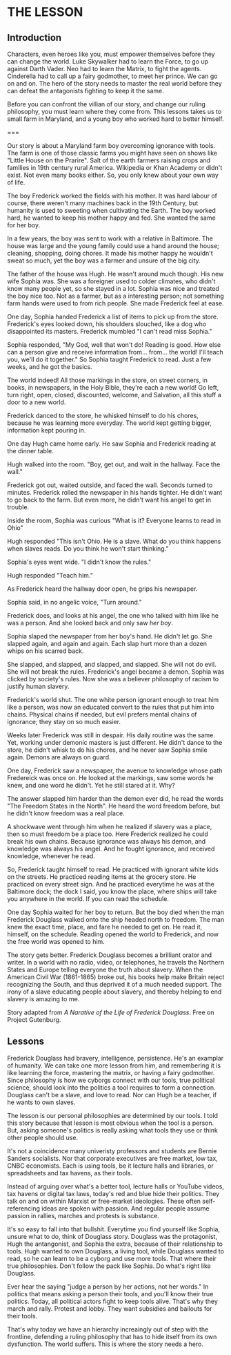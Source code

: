 
# THE LESSON

## Introduction

Characters, even heroes like you, must empower themselves before they can change the world. Luke Skywalker had to learn the Force, to go up against Darth Vader. Neo had to learn the Matrix, to fight the agents. Cinderella had to call up a fairy godmother, to meet her prince. We can go on and on. The hero of the story needs to master the real world before they can defeat the antagonists fighting to keep it the same.

Before you can confront the villian of our story, and change our ruling philosophy, you must learn where they come from. This lessons takes us to small farm in Maryland, and a young boy who worked hard to better himself.

===

Our story is about a Maryland farm boy overcoming ignorance with tools. The farm is one of those classic farms you might have seen on shows like "Little House on the Prarire". Salt of the earth farmers raising crops and families in 19th century rural America. Wikipedia or Khan Academy or didn't exist. Not even many books either. So, you only knew about your own way of life.

The boy Frederick worked the fields with his mother. It was hard labour of course, there weren't many machines back in the 19th Century, but humanity is used to sweeting when cultivating the Earth. The boy worked hard, he wanted to keep his mother happy and fed. She wanted the same for her boy.

In a few years, the boy was sent to work with a relative in Baltimore. The house was large and the young family could use a hand around the house; cleaning, shopping, doing chores. It made his mother happy he wouldn't sweat so much, yet the boy was a farmer and unsure of the big city.

The father of the house was Hugh. He wasn't around much though. His new wife Sophia was. She was a foreigner used to colder climates, who didn't know many people yet, so she stayed in a lot. Sophia was nice and treated the boy nice too. Not as a farmer, but as a interesting person; not something farm hands were used to from rich people. She made Frederick feel at ease.

One day, Sophia handed Frederick a list of items to pick up from the store. Frederick's eyes looked down, his shoulders slouched, like a dog who disappointed its masters. Frederick mumbled "I can't read miss Sophia."

Sophia responded, "My God, well that won't do! Reading is good. How else can a person give and receive information from... from... the world! I'll teach you, we'll do it together." So Sophia taught Frederick to read. Just a few weeks, and he got the basics.

The world indeed! All those markings in the store, on street corners, in books, in newspapers, in the Holy Bible, they're each a new world! Go left, turn right, open, closed, discounted, welcome, and Salvation, all this stuff a door to a new world.

Frederick danced to the store, he whisked himself to do his chores, because he was learning more everyday. The world kept getting bigger, information kept pouring in.

One day Hugh came home early. He saw Sophia and Frederick reading at the dinner table.

Hugh walked into the room. "Boy, get out, and wait in the hallway. Face the wall."

Frederick got out, waited outside, and faced the wall. Seconds turned to minutes. Frederick rolled the newspaper in his hands tighter. He didn't want to go back to the farm. But even more, he didn't want his angel to get in trouble.

Inside the room, Sophia was curious "What is it? Everyone learns to read in Ohio"

Hugh responded "This isn't Ohio. He is a slave. What do you think happens when slaves reads. Do you think he won't start thinking."

Sophia's eyes went wide. "I didn't know the rules."

Hugh responded "Teach him."

As Frederick heard the hallway door open, he grips his newspaper.

Sophia said, in no angelic voice, "Turn around."

Frederick does, and looks at his angel, the one who talked with him like he was a person. And she looked back and only saw _her boy_.

Sophia slaped the newspaper from her boy's hand. He didn't let go. She slapped again, and again and again. Each slap hurt more than a dozen whips on his scarred back.

She slapped, and slapped, and slapped, and slapped. She will not do evil. She will not break the rules. Frederick's angel became a demon. Sophia was clicked by society's rules. Now she was a believer philosophy of racism to justify human slavery.

Frederick's world shut. The one white person ignorant enough to treat him like a person, was now an educated convert to the rules that put him into chains. Physical chains if needed, but evil prefers mental chains of ignorance; they stay on so much easier.

Weeks later Frederick was still in despair. His daily routine was the same. Yet, working under demonic masters is just different. He didn't dance to the store, he didn't whisk to do his chores, and he never saw Sophia smile again. Demons are always on guard.

One day, Frederick saw a newspaper, the avenue to knowledge whose path Fredereick was once on. He looked at the markings, saw some words he knew, and one word he didn't. Yet he still stared at it. Why?

The answer slapped him harder than the demon ever did, he read the words "The Freedom States in the North". He heard the word freedom before, but he didn't know freedom was a real place.

A shockwave went through him when he realized if slavery was a place, then so must freedom be a place too. Here Frederick realized he could break his own chains. Because ignorance was always his demon, and knowledge was always his angel. And he fought ignorance, and received knowledge, whenever he read.

So, Frederick taught himself to read. He practiced with ignorant white kids on the streets. He practiced reading items at the grocery store. He practiced on every street sign. And he practiced everytime he was at the Baltimore dock; the dock I said, you know the place, where ships will take you anywhere in the world. If you can read the schedule.

One day Sophia waited for her boy to return. But the boy died when the man Frederick Douglass walked onto the ship headed north to freedom. The man knew the exact time, place, and fare he needed to get on. He read it, himself, on the schedule. Reading opened the world to Frederick, and now the free world was opened to him.

The story gets better. Frederick Douglass becomes a brilliant orator and writer. In a world with no radio, video, or telephones, he travels the Northern States and Europe telling everyone the truth about slavery. When the American Civil War (1861-1865) broke out, his books help make Britain reject recognizing the South, and thus deprived it of a much needed support. The irony of a slave educating people about slavery, and thereby helping to end slavery is amazing to me.

Story adapted from _A Narative of the Life of Frederick Douglass_. Free on Project Gutenburg.

## Lessons

Frederick Douglass had bravery, intelligence, persistence. He's an examplar of humanity. We can take one more lesson from him, and remembering it is like learning the force, mastering the matrix, or having a fairy godmother. Since philosophy is how we cyborgs connect with our tools, true political science, should look into the politics a tool requires to form a connection. Douglass can't be a slave, and love to read. Nor can Hugh be a teacher, if he wants to own slaves.

The lesson is our personal philosophies are determined by our tools. I told this story because that lesson is most obvious when the tool is a person. But, asking someone's politics is really asking what tools they use or think other people should use.

It's not a coincidence many univeristy professors and students are Bernie Sanders socialists. Nor that corporate executives are free market, low tax, CNBC economists. Each is using tools, be it lecture halls and libraries, or spreadsheets and tax havens, as their tools.

Instead of arguing over what's a better tool, lecture halls or YouTube videos, tax havens or digital tax laws, today's red and blue hide their politics. They talk on and on within Marxist or free-market ideologies. These often self-referencing ideas are spoken with passion. And regular people assume passion in rallies, marches and protests is substance.

It's so easy to fall into that bullshit. Everytime you find yourself like Sophia, unsure what to do, think of Douglass story. Douglass was the protagonist, Hugh the antangonist, and Sophia the extra, because of their relationship to tools. Hugh wanted to own Douglass, a living tool, while Douglass wanted to read, so he can learn to be a cyborg and use more tools. That where their true philosophies. Don't follow the pack like Sophia. Do what's right like Douglass.

Ever hear the saying "judge a person by her actions, not her words." In politics that means asking a person their tools, and you'll know their true politics. Today, all political actors fight to keep tools alive. That's why they march and rally. Protest and lobby. They want subsidies and bailouts for their tools.

That's why today we have an hierarchy increaingly out of step with the frontline, defending a ruling philosophy that has to hide itself from its own dysfunction. The world suffers. This is where the story needs a hero.
